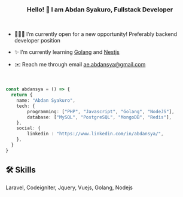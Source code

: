 ### <div align="center">Hello! 👋 I am Abdan Syakuro, Fullstack Developer</div>  
  
<br />

- 👨🏽‍💻 I’m currently open for a new opportunity! Preferably backend developer position
  
- ✨ I’m currently learning [Golang](https://golang.org/) and [Nestjs](https://nestjs.com/)
  
- ✉️ Reach me through email ae.abdansya@gmail.com

<br/>

```ts
const abdansya = () => {
  return {
    name: "Abdan Syakuro",
    tech: {
        programming: ["PHP", "Javascript", "Golang", "NodeJS"],
        database: ["MySQL", "PostgreSQL", "MongoDB", "Redis"],
    },
    social: {
        linkedin : "https://www.linkedin.com/in/abdansya/",
    },
  }
}
```

## 🛠 Skills
Laravel, Codeigniter, Jquery, Vuejs, Golang, Nodejs
